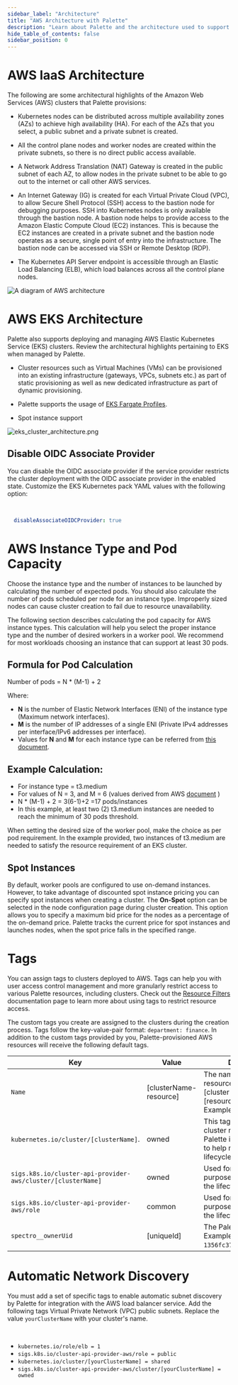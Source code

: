 ```yaml
---
sidebar_label: "Architecture"
title: "AWS Architecture with Palette"
description: "Learn about Palette and the architecture used to support Palette"
hide_table_of_contents: false
sidebar_position: 0
---
```




# AWS IaaS Architecture


The following are some architectural highlights of the Amazon Web Services (AWS) clusters that Palette provisions:


- Kubernetes nodes can be distributed across multiple availability zones (AZs) to achieve high availability (HA). For each of the AZs that you select, a public subnet and a private subnet is created.


- All the control plane nodes and worker nodes are created within the private subnets, so there is no direct public access available.


- A Network Address Translation (NAT) Gateway is created in the public subnet of each AZ, to allow nodes in the private subnet to be able to go out to the internet or call other AWS services.


- An Internet Gateway (IG) is created for each Virtual Private Cloud (VPC), to allow Secure Shell Protocol (SSH) access to the bastion node for debugging purposes. SSH into Kubernetes nodes is only available through the bastion node. A bastion node helps to provide access to the Amazon Elastic Compute Cloud (EC2) instances. This is because the EC2 instances are created in a private subnet and the bastion node operates as a secure, single point of entry into the infrastructure. The bastion node can be accessed via SSH or Remote Desktop (RDP).


- The Kubernetes API Server endpoint is accessible through an Elastic Load Balancing (ELB), which load balances across all the control plane nodes.

![A diagram of AWS architecture](/clusters_aws_architecture_aws_cluster_architecture.png)


# AWS EKS Architecture

Palette also supports deploying and managing AWS Elastic Kubernetes Service (EKS) clusters. Review the architectural highlights pertaining to EKS when managed by Palette.

- Cluster resources such as Virtual Machines (VMs) can be provisioned into an existing infrastructure (gateways, VPCs, subnets etc.) as part of static provisioning as well as new dedicated infrastructure as part of dynamic provisioning.


- Palette supports the usage of [EKS Fargate Profiles](https://docs.aws.amazon.com/eks/latest/userguide/fargate-profile.html).


- Spot instance support

 ![eks_cluster_architecture.png](/clusters_aws_create-and-manage-aws-eks-cluster_architecture.png)


## Disable OIDC Associate Provider
You can disable the OIDC associate provider if the service provider restricts the cluster deployment with the OIDC associate provider in the enabled state. Customize the EKS Kubernetes pack YAML values with the following option:

<br />



```yaml
  disableAssociateOIDCProvider: true
```

# AWS Instance Type and Pod Capacity
Choose the instance type and the number of instances to be launched by calculating the number of expected pods. You should also calculate the number of pods scheduled per node for an instance type. Improperly sized nodes can cause cluster creation to fail due to resource unavailability.

The following section describes calculating the pod capacity for AWS instance types. This calculation will help you select the proper instance type and the number of desired workers in a worker pool. We recommend for most workloads choosing an instance that can support at least 30 pods.

## Formula for Pod Calculation
Number of pods = N * (M-1) + 2

Where:
* **N** is the number of Elastic Network Interfaces (ENI) of the instance type (Maximum network interfaces).
* **M** is the number of IP addresses of a single ENI (Private IPv4 addresses per interface/IPv6 addresses per interface).
* Values for **N** and **M** for each instance type can be referred from [this document](https://docs.aws.amazon.com/AWSEC2/latest/UserGuide/using-eni.html#AvailableIpPerENI).

## Example Calculation:
* For instance type = t3.medium
* For values of N = 3, and M = 6 (values derived from AWS [document](https://docs.aws.amazon.com/AWSEC2/latest/UserGuide/using-eni.html#AvailableIpPerENI) )
* N * (M-1) + 2 = 3(6-1)+2 =17 pods/instances
* In this example, at least two (2) t3.medium instances are needed to reach the minimum of 30 pods threshold.

When setting the desired size of the worker pool, make the choice as per pod requirement. In the example provided, two instances of t3.medium are needed to satisfy the resource requirement of an EKS cluster.


## Spot Instances

By default, worker pools are configured to use on-demand instances. However, to take advantage of discounted spot instance pricing you can specify spot instances when creating a cluster. The **On-Spot** option can be selected in the node configuration page during cluster creation. This option allows you to specify a maximum bid price for the nodes as a percentage of the on-demand price. Palette tracks the current price for spot instances and launches nodes, when the spot price falls in the specified range.

# Tags

You can assign tags to clusters deployed to AWS. Tags can help you with user access control management and more granularly restrict access to various Palette resources, including clusters. Check out the [Resource Filters](/clusters/cluster-management/cluster-tag-filter/create-add-filter) documentation page to learn more about using tags to restrict resource access. 

The custom tags you create are assigned to the clusters during the creation process. Tags follow the key-value-pair format: `department: finance`.
In addition to the custom tags provided by you, Palette-provisioned AWS resources will receive the following default tags.

| Key                                                        | Value         | Description                                                                    |
|------------------------------------------------------------|---------------|--------------------------------------------------------------------------------|
| `Name`                                                       | [clusterName-resource] | The name of the AWS resource. Use the format [cluster name] - [resource type name]. Example: `mycluste2r-vpc` |
| `kubernetes.io/cluster/[clusterName]`.                       | owned         | This tag only applies to cluster nodes. Used for Palette internal purposes to help manage the lifecycle of the cluster. |
| `sigs.k8s.io/cluster-api-provider-aws/cluster/[clusterName]` | owned         | Used for Palette internal purposes to help manage the lifecycle of the cluster. |
| `sigs.k8s.io/cluster-api-provider-aws/role`                  | common        | Used for Palette internal purposes to help manage the lifecycle of the cluster. |
| `spectro__ownerUid`                                          | [uniqueId]    | The Palette tenant's id. Example: `1356fc37ab1aac03a5d66b4c`. |



# Automatic Network Discovery


You must add a set of specific tags to enable automatic subnet discovery by Palette for integration with the AWS load balancer service. Add the following tags Virtual Private Network (VPC) public subnets. Replace the value `yourClusterName` with your cluster's name.

<br />

- `kubernetes.io/role/elb = 1`
- `sigs.k8s.io/cluster-api-provider-aws/role = public`
- `kubernetes.io/cluster/[yourClusterName] = shared` 
- `sigs.k8s.io/cluster-api-provider-aws/cluster/[yourClusterName] = owned`